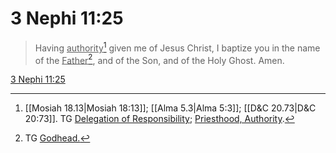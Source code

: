 # 3 Nephi 11:25

> Having <u>authority</u>[^a] given me of Jesus Christ, I baptize you in the name of the <u>Father</u>[^b], and of the Son, and of the Holy Ghost. Amen.

[3 Nephi 11:25](https://www.churchofjesuschrist.org/study/scriptures/bofm/3-ne/11?lang=eng&id=p25#p25)


[^a]: [[Mosiah 18.13|Mosiah 18:13]]; [[Alma 5.3|Alma 5:3]]; [[D&C 20.73|D&C 20:73]]. TG [Delegation of Responsibility](https://www.churchofjesuschrist.org/study/scriptures/tg/delegation-of-responsibility?lang=eng); [Priesthood, Authority](https://www.churchofjesuschrist.org/study/scriptures/tg/priesthood-authority?lang=eng).
[^b]: TG [Godhead.](https://www.churchofjesuschrist.org/study/scriptures/tg/godhead?lang=eng)
